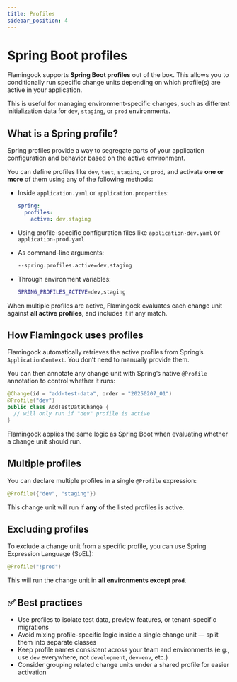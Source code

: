```yaml
---
title: Profiles
sidebar_position: 4
---
```


# Spring Boot profiles

Flamingock supports **Spring Boot profiles** out of the box. This allows you to conditionally run specific change units depending on which profile(s) are active in your application.

This is useful for managing environment-specific changes, such as different initialization data for `dev`, `staging`, or `prod` environments.


## What is a Spring profile?

Spring profiles provide a way to segregate parts of your application configuration and behavior based on the active environment.

You can define profiles like `dev`, `test`, `staging`, or `prod`, and activate **one or more** of them using any of the following methods:

- Inside `application.yaml` or `application.properties`:
  ```yaml
  spring:
    profiles:
      active: dev,staging
  ```

- Using profile-specific configuration files like `application-dev.yaml` or `application-prod.yaml`

- As command-line arguments:
  ```bash
  --spring.profiles.active=dev,staging
  ```

- Through environment variables:
  ```bash
  SPRING_PROFILES_ACTIVE=dev,staging
  ```

When multiple profiles are active, Flamingock evaluates each change unit against **all active profiles**, and includes it if any match.


## How Flamingock uses profiles

Flamingock automatically retrieves the active profiles from Spring’s `ApplicationContext`. You don’t need to manually provide them.

You can then annotate any change unit with Spring’s native `@Profile` annotation to control whether it runs:

```java
@Change(id = "add-test-data", order = "20250207_01")
@Profile("dev")
public class AddTestDataChange {
  // will only run if "dev" profile is active
}
```

Flamingock applies the same logic as Spring Boot when evaluating whether a change unit should run.


## Multiple profiles

You can declare multiple profiles in a single `@Profile` expression:

```java
@Profile({"dev", "staging"})
```

This change unit will run if **any** of the listed profiles is active.


## Excluding profiles

To exclude a change unit from a specific profile, you can use Spring Expression Language (SpEL):

```java
@Profile("!prod")
```

This will run the change unit in **all environments except `prod`**.


## ✅ Best practices

- Use profiles to isolate test data, preview features, or tenant-specific migrations
- Avoid mixing profile-specific logic inside a single change unit — split them into separate classes
- Keep profile names consistent across your team and environments (e.g., use `dev` everywhere, not `development`, `dev-env`, etc.)
- Consider grouping related change units under a shared profile for easier activation

